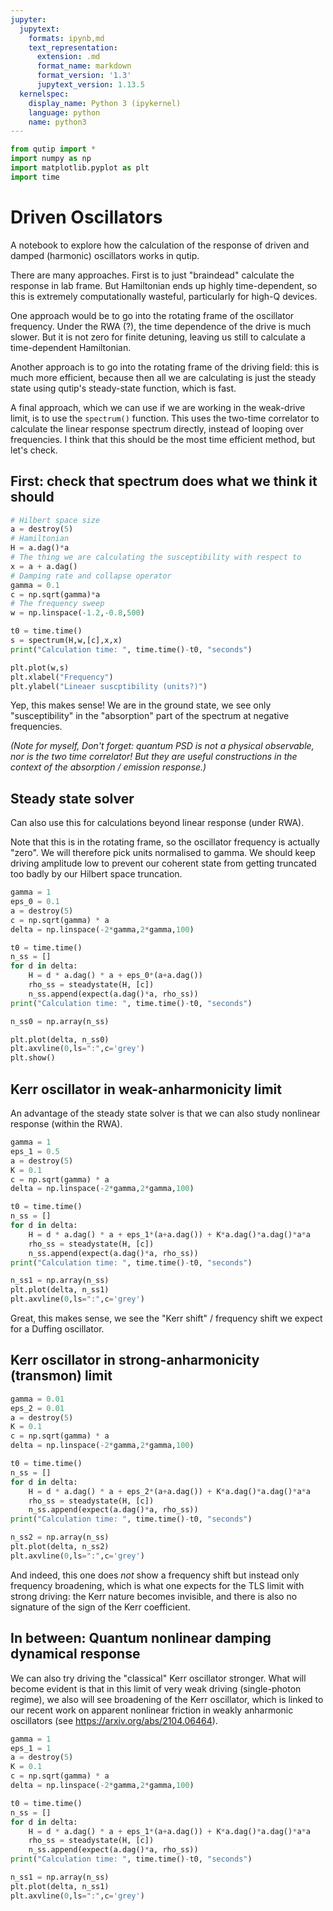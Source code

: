 ```yaml
---
jupyter:
  jupytext:
    formats: ipynb,md
    text_representation:
      extension: .md
      format_name: markdown
      format_version: '1.3'
      jupytext_version: 1.13.5
  kernelspec:
    display_name: Python 3 (ipykernel)
    language: python
    name: python3
---
```


```python
from qutip import *
import numpy as np
import matplotlib.pyplot as plt
import time
```

# Driven Oscillators

A notebook to explore how the calculation of the response of driven and damped (harmonic) oscillators works in qutip. 

There are many approaches. First is to just "braindead" calculate the response in lab frame. But Hamiltonian ends up highly time-dependent, so this is extremely computationally wasteful, particularly for high-Q devices. 

One approach would be to go into the rotating frame of the oscillator frequency. Under the RWA (?), the time dependence of the drive is much slower. But it is not zero for finite detuning, leaving us still to calculate a time-dependent Hamiltonian. 

Another approach is to go into the rotating frame of the driving field: this is much more efficient, because then all we are calculating is just the steady state using qutip's steady-state function, which is fast. 

A final approach, which we can use if we are working in the weak-drive limit, is to use the `spectrum()` function. This uses the two-time correlator to calculate the linear response spectrum directly, instead of looping over frequencies. I think that this should be the most time efficient method, but let's check. 


## First: check that spectrum does what we think it should

```python
# Hilbert space size
a = destroy(5)
# Hamiltonian
H = a.dag()*a
# The thing we are calculating the susceptibility with respect to
x = a + a.dag()
# Damping rate and collapse operator
gamma = 0.1
c = np.sqrt(gamma)*a
# The frequency sweep
w = np.linspace(-1.2,-0.8,500)

t0 = time.time()
s = spectrum(H,w,[c],x,x)
print("Calculation time: ", time.time()-t0, "seconds")

plt.plot(w,s)
plt.xlabel("Frequency")
plt.ylabel("Lineaer suscptibility (units?)")
```

Yep, this makes sense! We are in the ground state, we see only "susceptibility" in the "absorption" part of the spectrum at negative frequencies. 

*(Note for myself, Don't forget: quantum PSD is not a physical observable, nor is the two time correlator! But they are useful constructions in the context of the absorption / emission response.)*


## Steady state solver 

Can also use this for calculations beyond linear response (under RWA). 

Note that this is in the rotating frame, so the oscillator frequency is actually "zero". We will therefore pick units normalised to gamma. We should keep driving amplitude low to prevent our coherent state from getting truncated too badly by our Hilbert space truncation. 

```python
gamma = 1
eps_0 = 0.1
a = destroy(5)
c = np.sqrt(gamma) * a
delta = np.linspace(-2*gamma,2*gamma,100)

t0 = time.time()
n_ss = []
for d in delta:
    H = d * a.dag() * a + eps_0*(a+a.dag())
    rho_ss = steadystate(H, [c])
    n_ss.append(expect(a.dag()*a, rho_ss))
print("Calculation time: ", time.time()-t0, "seconds")

n_ss0 = np.array(n_ss)

plt.plot(delta, n_ss0)
plt.axvline(0,ls=":",c='grey')
plt.show()
```

## Kerr oscillator in weak-anharmonicity limit 

An advantage of the steady state solver is that we can also study nonlinear response (within the RWA). 

```python
gamma = 1
eps_1 = 0.5
a = destroy(5)
K = 0.1
c = np.sqrt(gamma) * a
delta = np.linspace(-2*gamma,2*gamma,100)

t0 = time.time()
n_ss = []
for d in delta:
    H = d * a.dag() * a + eps_1*(a+a.dag()) + K*a.dag()*a.dag()*a*a
    rho_ss = steadystate(H, [c])
    n_ss.append(expect(a.dag()*a, rho_ss))
print("Calculation time: ", time.time()-t0, "seconds")

n_ss1 = np.array(n_ss)
plt.plot(delta, n_ss1)
plt.axvline(0,ls=":",c='grey')
```

Great, this makes sense, we see the "Kerr shift" / frequency shift we expect for a Duffing oscillator. 


## Kerr oscillator in strong-anharmonicity (transmon) limit 

```python
gamma = 0.01
eps_2 = 0.01
a = destroy(5)
K = 0.1
c = np.sqrt(gamma) * a
delta = np.linspace(-2*gamma,2*gamma,100)

t0 = time.time()
n_ss = []
for d in delta:
    H = d * a.dag() * a + eps_2*(a+a.dag()) + K*a.dag()*a.dag()*a*a
    rho_ss = steadystate(H, [c])
    n_ss.append(expect(a.dag()*a, rho_ss))
print("Calculation time: ", time.time()-t0, "seconds")

n_ss2 = np.array(n_ss)
plt.plot(delta, n_ss2)
plt.axvline(0,ls=":",c='grey')
```

And indeed, this one does *not* show a frequency shift but instead only frequency broadening, which is what one expects for the TLS limit with strong driving: the Kerr nature becomes invisible, and there is also no signature of the sign of the Kerr coefficient. 


## In between: Quantum nonlinear damping dynamical response


We can also try driving the "classical" Kerr oscillator stronger. What will become evident is that in this limit of very weak driving (single-photon regime), we also will see broadening of the Kerr oscillator, which is linked to our recent work on apparent nonlinear friction in weakly anharmonic oscillators (see https://arxiv.org/abs/2104.06464).

```python
gamma = 1
eps_1 = 1
a = destroy(5)
K = 0.1
c = np.sqrt(gamma) * a
delta = np.linspace(-2*gamma,2*gamma,100)

t0 = time.time()
n_ss = []
for d in delta:
    H = d * a.dag() * a + eps_1*(a+a.dag()) + K*a.dag()*a.dag()*a*a
    rho_ss = steadystate(H, [c])
    n_ss.append(expect(a.dag()*a, rho_ss))
print("Calculation time: ", time.time()-t0, "seconds")

n_ss1 = np.array(n_ss)
plt.plot(delta, n_ss1)
plt.axvline(0,ls=":",c='grey')
```
